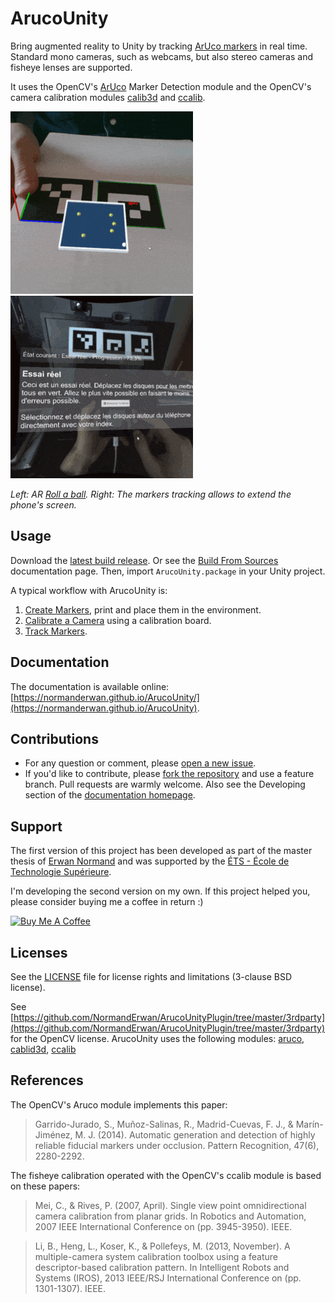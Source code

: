 # ArucoUnity

Bring augmented reality to Unity by tracking [ArUco markers](https://docs.opencv.org/master/d5/dae/tutorial_aruco_detection.html) in real time. Standard mono cameras, such as webcams, but also stereo cameras and fisheye lenses are supported.

It uses the OpenCV's [ArUco](http://docs.opencv.org/master/d9/d6a/group__aruco.html) Marker Detection module and the OpenCV's camera calibration modules [calib3d](http://docs.opencv.org/master/d9/d0c/group__calib3d.html) and [ccalib](http://docs.opencv.org/master/d3/ddc/group__ccalib.html).

![Demo 1](docs/images/ar_roll_a_ball.gif)
![Demo 2](docs/images/extended_phone_screen.gif)

*Left: AR [Roll a ball](https://unity3d.com/fr/learn/tutorials/s/roll-ball-tutorial). Right: The markers tracking allows to extend the phone's screen.*

## Usage

Download the [latest build release](https://github.com/NormandErwan/ArucoUnity/releases). Or see the [Build From Sources](https://normanderwan.github.io/ArucoUnity/manualbuild-from-sources.html) documentation page. Then, import `ArucoUnity.package` in your Unity project.

A typical workflow with ArucoUnity is:

1. [Create Markers](https://normanderwan.github.io/ArucoUnity/manual/create-markers.html), print and place them in the environment.
2. [Calibrate a Camera](https://normanderwan.github.io/ArucoUnity/manual/calibrate-a-camera.html) using a calibration board.
3. [Track Markers](https://normanderwan.github.io/ArucoUnity/manual/track-markers.html).

## Documentation

The documentation is available online: [https://normanderwan.github.io/ArucoUnity/](https://normanderwan.github.io/ArucoUnity).

## Contributions

- For any question or comment, please [open a new issue](https://github.com/NormandErwan/ArucoUnity/issues/new).
- If you'd like to contribute, please [fork the repository](https://github.com/NormandErwan/ArucoUnity/fork) and use a feature branch. Pull requests are warmly welcome. Also see the Developing section of the [documentation homepage](https://normanderwan.github.io/ArucoUnity).

## Support

The first version of this project has been developed as part of the master thesis of [Erwan Normand](https://linkedin.com/in/normanderwan) and was supported by the [ÉTS - École de Technologie Supérieure](https://www.etsmtl.ca).

I'm developing the second version on my own. If this project helped you, please consider buying me a coffee in return :)

[![Buy Me A Coffee](https://www.buymeacoffee.com/assets/img/custom_images/white_img.png)](https://www.buymeacoffee.com/h48VU3fny)

## Licenses

See the [LICENSE](https://github.com/NormandErwan/ArucoUnity/blob/master/LICENSE) file for license rights and limitations (3-clause BSD license).

See [https://github.com/NormandErwan/ArucoUnityPlugin/tree/master/3rdparty](https://github.com/NormandErwan/ArucoUnityPlugin/tree/master/3rdparty) for the OpenCV license. ArucoUnity uses the following modules: [aruco](https://github.com/opencv/opencv_contrib/tree/master/modules/aruco), [cablid3d](http://docs.opencv.org/master/d9/d0c/group__calib3d.html), [ccalib](http://docs.opencv.org/master/d3/ddc/group__ccalib.html)

## References

The OpenCV's Aruco module implements this paper:

> Garrido-Jurado, S., Muñoz-Salinas, R., Madrid-Cuevas, F. J., & Marín-Jiménez, M. J. (2014). Automatic generation and detection of highly reliable fiducial markers under occlusion. Pattern Recognition, 47(6), 2280-2292.

The fisheye calibration operated with the OpenCV's ccalib module is based on these papers:

> Mei, C., & Rives, P. (2007, April). Single view point omnidirectional camera calibration from planar grids. In Robotics and Automation, 2007 IEEE International Conference on (pp. 3945-3950). IEEE.

> Li, B., Heng, L., Koser, K., & Pollefeys, M. (2013, November). A multiple-camera system calibration toolbox using a feature descriptor-based calibration pattern. In Intelligent Robots and Systems (IROS), 2013 IEEE/RSJ International Conference on (pp. 1301-1307). IEEE.

